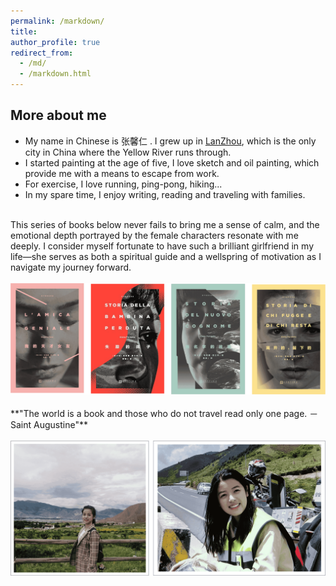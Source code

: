 ```yaml
---
permalink: /markdown/
title: 
author_profile: true
redirect_from: 
  - /md/
  - /markdown.html
---
```


## More about me

* My name in Chinese is 张馨仁 . I grew up in [LanZhou](https://en.wikipedia.org/wiki/Lanzhou), which is the only city in China where the Yellow River runs through.
* I started painting at the age of five, I love sketch and oil painting, which provide me with a means to escape from work.
* For exercise, I love running, ping-pong, hiking...
* In my spare time, I enjoy writing, reading and traveling with families.<br>
<br>
This series of books below never fails to bring me a sense of calm, and the emotional depth portrayed by the female characters resonate with me deeply. I consider myself fortunate to have such a brilliant girlfriend in my life—she serves as both a spiritual guide and a wellspring of motivation as I navigate my journey forward.<br>
<br>
<img src='/images/BOOK.png'><br>
<br>                                                                                                                  **"The world is a book and those who do not travel read only one page. －Saint Augustine"**<br>
<br>
<img src='/images/Traveling.png'>

